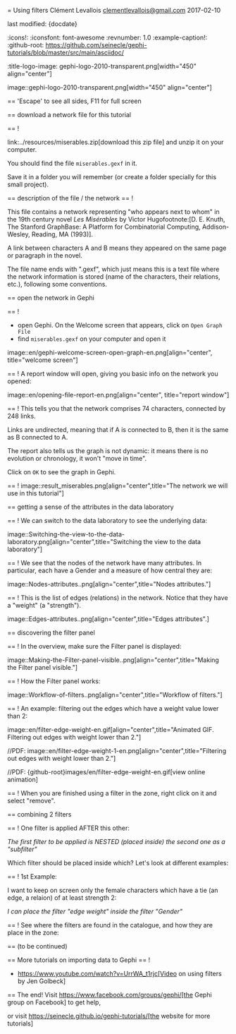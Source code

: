 = Using filters
Clément Levallois <clementlevallois@gmail.com>
2017-02-10

last modified: {docdate}

:icons!:
:iconsfont:   font-awesome
:revnumber: 1.0
:example-caption!:
:github-root: https://github.com/seinecle/gephi-tutorials/blob/master/src/main/asciidoc/

:title-logo-image: gephi-logo-2010-transparent.png[width="450" align="center"]

image::gephi-logo-2010-transparent.png[width="450" align="center"]

==  'Escape' to see all sides, F11 for full screen

==  download a network file for this tutorial

==  !

link:../resources/miserables.zip[download this zip file] and unzip it on your computer.

You should find the file `miserables.gexf` in it.

Save it in a folder you will remember (or create a folder specially for this small project).

==  description of the file / the network
==  !

This file contains a network representing "who appears next to whom" in the 19th century novel _Les Misérables_ by Victor Hugofootnote:[D. E. Knuth, The Stanford GraphBase: A Platform for Combinatorial Computing, Addison-Wesley, Reading, MA (1993)].

A link between characters A and B means they appeared on the same page or paragraph in the novel.

The file name ends with ".gexf", which just means this is a text file where the network information is stored (name of the characters, their relations, etc.), following some conventions.


==  open the network in Gephi

==  !
- open Gephi. On the Welcome screen that appears,  click on `Open Graph File`
- find `miserables.gexf` on your computer and open it

image::en/gephi-welcome-screen-open-graph-en.png[align="center", title="welcome screen"]

==  !
A report window will open, giving you basic info on the network you opened:

image::en/opening-file-report-en.png[align="center", title="report window"]

==  !
This tells you that the network comprises 74 characters, connected by 248 links.

Links are undirected, meaning that if A is connected to B, then it is the same as B connected to A.

The report also tells us the graph is not dynamic: it means there is no evolution or chronology, it won't "move in time".

Click on `OK` to see the graph in Gephi.

==  !
image::result_miserables.png[align="center",title="The network we will use in this tutorial"]

==  getting a sense of the attributes in the data laboratory

==  !
We can switch to the data laboratory to see the underlying data:

image::Switching-the-view-to-the-data-laboratory.png[align="center",title="Switching the view to the data laboratory"]


==  !
We see that the nodes of the network have many attributes. In particular, each have a Gender and a measure of how central they are:

image::Nodes-attributes..png[align="center",title="Nodes attributes."]

==  !
This is the list of edges (relations) in the network. Notice that they have a "weight" (a "strength").

image::Edges-attributes..png[align="center",title="Edges attributes".]

==  discovering the filter panel

==  !
In the overview, make sure the Filter panel is displayed:

image::Making-the-Filter-panel-visible..png[align="center",title="Making the Filter panel visible."]


==  !
How the Filter panel works:

image::Workflow-of-filters..png[align="center",title="Workflow of filters."]


==  !
An example: filtering out the edges which have a weight value lower than 2:

image::en/filter-edge-weight-en.gif[align="center",title="Animated GIF. Filtering out edges with weight lower than 2."]

//PDF: image::en/filter-edge-weight-1-en.png[align="center",title="Filtering out edges with weight lower than 2."]

//PDF: {github-root}images/en/filter-edge-weight-en.gif[view online animation]

==  !
When you are finished using a filter in the zone, right click on it and select "remove".

==  combining 2 filters

==  !
One filter is applied AFTER this other:

*The first filter to be applied is NESTED (placed inside) the second one as a "subfilter"*

Which filter should be placed inside which? Let's look at different examples:

==  !
1st Example:

I want to keep on screen only the female characters which have a tie (an edge, a relaion) of at least strength 2:

*I can place the filter "edge weight" inside the filter "Gender"*

==  !
See where the filters are found in the catalogue, and how they are place in the zone:




==  (to be continued)


==  More tutorials on importing data to Gephi
==  !

- https://www.youtube.com/watch?v=UrrWA_t1rjc[Video on using filters by Jen Golbeck]


==  The end!
Visit https://www.facebook.com/groups/gephi/[the Gephi group on Facebook] to get help,

or visit https://seinecle.github.io/gephi-tutorials/[the website for more tutorials]
